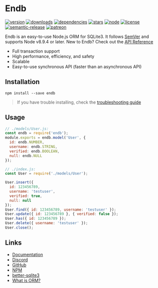 Endb
=========

[![version](https://badgen.net/npm/v/endb)](https://www.npmjs.com/package/endb)
[![downloads](https://badgen.net/npm/dt/endb)](https://www.npmjs.com/package/endb)
[![dependencies](https://img.shields.io/david/endb/endb.svg)](https://david-dm.org/endb/endb)
[![stars](https://badgen.net/github/stars/endb/endb)](https://github.com/endb/endb)
[![node](https://badgen.net/npm/node/endb)](https://www.npmjs.com/package/endb)
[![license](https://badgen.net/github/license/endb/endb)](https://github.com/endb/endb/blob/master/LICENSE)
[![semantic-release](https://img.shields.io/badge/%20%20%F0%9F%93%A6%F0%9F%9A%80-semantic--release-e10079.svg)](https://github.com/semantic-release/semantic-release)
[![patreon](https://img.shields.io/badge/donate-patreon-F96854.svg)](https://www.patreon.com/endb)

Endb is an easy-to-use Node.js ORM for SQLite3. It follows [SemVer](http://semver.org/) and supports Node v8.9.4 or later.
New to Endb? Check out the [API Reference](https://endb.js.org)
- Full transaction support
- High performance, efficiency, and safety
- Scalable
- Easy-to-use synchronous API (faster than an asynchronous API)

## Installation
```
npm install --save endb
```
> If you have trouble installing, check the [troubleshooting guide](https://github.com/JoshuaWise/better-sqlite3/blob/master/docs/troubleshooting.md)

## Usage
```js
// ./models/User.js:
const endb = require('endb');
module.exports = endb.model('User', {
  id: endb.NUMBER,
  username: endb.STRING,
  verified: endb.BOOLEAN,
  null: endb.NULL
});
```

```js
// ./index.js:
const User = require('./models/User');

User.insert({
  id: 123456789,
  username: 'testuser',
  verified: true,
  null: null
});
User.find({ id: 123456789, username: 'testuser' });
User.update({ id: 123456789 }, { verified: false });
User.has({ id: 123456789 });
User.delete({ username: 'testuser' });
User.close();
```

## Links
- [Documentation](https://endb.js.org)
- [Discord](https://discord.gg/A9qvE3g)
- [GitHub](https://github.com/endb/endb)
- [NPM](https://npmjs.com/endb)
- [better-sqlite3](https://github.com/JoshuaWise/better-sqlite3)
- [What is ORM?](https://wikipedia.org/wiki/Object-relational_mapping)